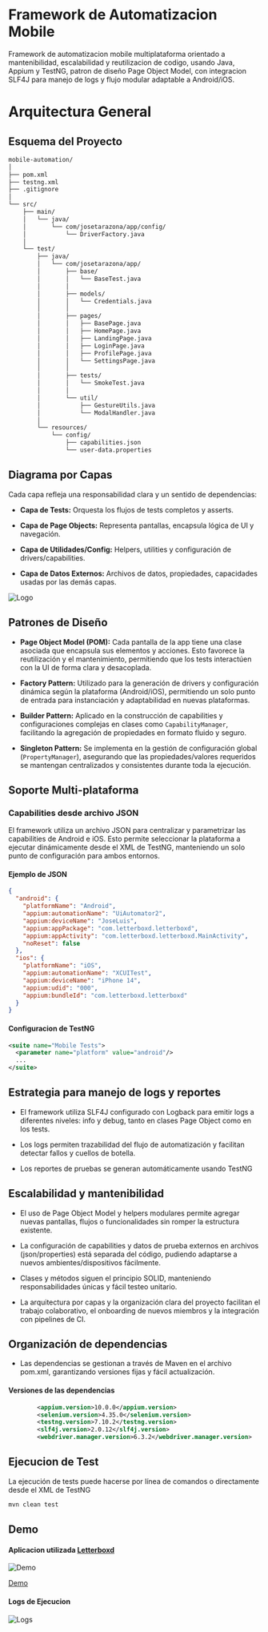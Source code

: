 
# Framework de Automatizacion Mobile

Framework de automatizacion mobile multiplataforma orientado a mantenibilidad, escalabilidad y reutilizacion de codigo, usando Java, Appium y TestNG, patron de diseño Page Object Model, con integracion SLF4J para manejo de logs y flujo modular adaptable a Android/iOS.

# Arquitectura General


## Esquema del Proyecto

```bash
mobile-automation/
│
├── pom.xml
├── testng.xml
├── .gitignore
│
└── src/
    ├── main/
    │   └── java/
    │       └── com/josetarazona/app/config/
    │           └── DriverFactory.java
    │
    └── test/
        ├── java/
        │   └── com/josetarazona/app/
        │       ├── base/
        │       │   └── BaseTest.java
        │       │
        │       ├── models/
        │       │   └── Credentials.java
        │       │
        │       ├── pages/
        │       │   ├── BasePage.java
        │       │   ├── HomePage.java
        │       │   ├── LandingPage.java
        │       │   ├── LoginPage.java
        │       │   ├── ProfilePage.java
        │       │   └── SettingsPage.java
        │       │
        │       ├── tests/
        │       │   └── SmokeTest.java
        │       │
        │       └── util/
        │           ├── GestureUtils.java
        │           └── ModalHandler.java
        │
        └── resources/
            └── config/
                ├── capabilities.json
                └── user-data.properties

```


## Diagrama por Capas

Cada capa refleja una responsabilidad clara y un sentido de dependencias:

- **Capa de Tests:** Orquesta los flujos de tests completos y asserts.

- **Capa de Page Objects:** Representa pantallas, encapsula lógica de UI y navegación.

- **Capa de Utilidades/Config:** Helpers, utilities y configuración de drivers/capabilities.

- **Capa de Datos Externos:** Archivos de datos, propiedades, capacidades usadas por las demás capas.

![Logo](https://i.imgur.com/UqmH2zK.png)
## Patrones de Diseño

- **Page Object Model (POM):** Cada pantalla de la app tiene una clase asociada que encapsula sus elementos y acciones. Esto favorece la reutilización y el mantenimiento, permitiendo que los tests interactúen con la UI de forma clara y desacoplada.

- **Factory Pattern:** Utilizado para la generación de drivers y configuración dinámica según la plataforma (Android/iOS), permitiendo un solo punto de entrada para instanciación y adaptabilidad en nuevas plataformas.

- **Builder Pattern:** Aplicado en la construcción de capabilities y configuraciones complejas en clases como ```CapabilityManager```, facilitando la agregación de propiedades en formato fluido y seguro.

- **Singleton Pattern:** Se implementa en la gestión de configuración global (```PropertyManager```), asegurando que las propiedades/valores requeridos se mantengan centralizados y consistentes durante toda la ejecución.

## Soporte Multi-plataforma

### Capabilities desde archivo JSON

El framework utiliza un archivo JSON para centralizar y parametrizar las capabilities de Android e iOS. Esto permite seleccionar la plataforma a ejecutar dinámicamente desde el XML de TestNG, manteniendo un solo punto de configuración para ambos entornos.

#### Ejemplo de JSON

```JSON
{
  "android": {
    "platformName": "Android",
    "appium:automationName": "UiAutomator2",
    "appium:deviceName": "JoseLuis",
    "appium:appPackage": "com.letterboxd.letterboxd",
    "appium:appActivity": "com.letterboxd.letterboxd.MainActivity",
    "noReset": false
  },
  "ios": {
    "platformName": "iOS",
    "appium:automationName": "XCUITest",
    "appium:deviceName": "iPhone 14",
    "appium:udid": "000",
    "appium:bundleId": "com.letterboxd.letterboxd"
  }
}
```

#### Configuracion de TestNG

```XML
<suite name="Mobile Tests">
  <parameter name="platform" value="android"/>
  ...
</suite>
```

## Estrategia para manejo de logs y reportes

- El framework utiliza SLF4J configurado con Logback para emitir logs a diferentes niveles: info y debug, tanto en clases Page Object como en los tests.

- Los logs permiten trazabilidad del flujo de automatización y facilitan detectar fallos y cuellos de botella.

- Los reportes de pruebas se generan automáticamente usando TestNG
## Escalabilidad y mantenibilidad

- El uso de Page Object Model y helpers modulares permite agregar nuevas pantallas, flujos o funcionalidades sin romper la estructura existente.

- La configuración de capabilities y datos de prueba externos en archivos (json/properties) está separada del código, pudiendo adaptarse a nuevos ambientes/dispositivos fácilmente.

- Clases y métodos siguen el principio SOLID, manteniendo responsabilidades únicas y fácil testeo unitario.

- La arquitectura por capas y la organización clara del proyecto facilitan el trabajo colaborativo, el onboarding de nuevos miembros y la integración con pipelines de CI.
## Organización de dependencias

- Las dependencias se gestionan a través de Maven en el archivo pom.xml, garantizando versiones fijas y fácil actualización.

#### Versiones de las dependencias

```XML
        <appium.version>10.0.0</appium.version>
        <selenium.version>4.35.0</selenium.version>
        <testng.version>7.10.2</testng.version>
        <slf4j.version>2.0.12</slf4j.version>
        <webdriver.manager.version>6.3.2</webdriver.manager.version>
```
## Ejecucion de Test

La ejecución de tests puede hacerse por línea de comandos o directamente desde el XML de TestNG

```bash
mvn clean test
```
    
## Demo

#### Aplicacion utilizada [Letterboxd](https://play.google.com/store/apps/details?id=com.letterboxd.letterboxd&hl=en)


![Demo](./demo.gif)

[Demo](https://files.catbox.moe/d369x3.gif)

#### Logs de Ejecucion

![Logs](https://i.imgur.com/gH9jmSM.png)


